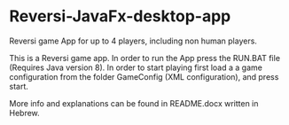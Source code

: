 # Reversi-JavaFx-desktop-app
Reversi game App for up to 4 players, including non human players.

This is a Reversi game app.
In order to run the App press the RUN.BAT file (Requires Java version 8). 
In order to start playing first load a a game configuration from
the folder GameConfig (XML configuration), and press start.

More info and explanations can be found in README.docx written in Hebrew.
